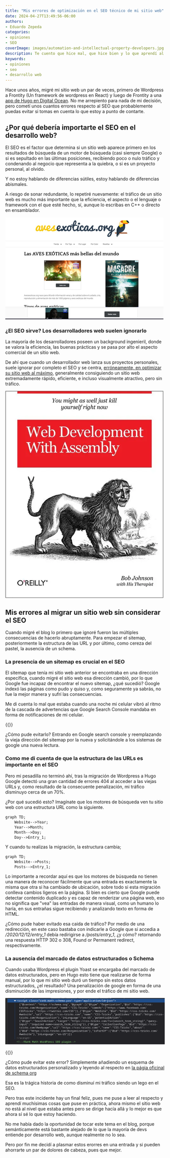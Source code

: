 ```yaml
---
title: "Mis errores de optimización en el SEO técnico de mi sitio web"
date: 2024-04-27T13:49:56-06:00
authors:
- Eduardo Zepeda
categories:
- opiniones
- SEO
coverImage: images/automation-and-intellectual-property-developers.jpg
description: Te cuento que hice mal, que hice bien y lo que aprendí al optimizar el SEO técnico de mi sitio web para que tú no cometas los mismos errores
keywords:
- opiniones
- seo
- desarrollo web
---
```


Hace unos años, migré mi sitio web un par de veces, primero de Wordpress a Frontity (Un framework de wordpress en React) y luego de Frontity a una [app de Hugo en Digital Ocean](/es/digital-ocean-analisis-y-mi-experiencia-como-usuario/). No me arrepiento para nada de mi decisión, pero cometí unos cuantos errores respecto al SEO que probablemente puedas evitar si tomas en cuenta lo que estoy a punto de contarte.

## ¿Por qué debería importarte el SEO en el desarrollo web?

El SEO es el factor que determina si un sitio web aparece primero en los resultados de búsqueda de un motor de búsqueda (casi siempre Google) o si es sepultado en las últimas posiciones, recibiendo poco o nulo tráfico y condenando al negocio que representa a la quiebra, o si es un proyecto personal, al olvido.

Y no estoy hablando de diferencias sútiles, estoy hablando de diferencias abismales.

A riesgo de sonar redundante, lo repetiré nuevamente: el tráfico de un sitio web es mucho más importante que la eficiencia, el aspecto o el lenguaje o framework con el que esté hecho, sí, aunque lo escribas en C++ o directo en ensamblador.

![Aves exoticas is a perfect example of a web site with good seo but awful UI](images/aves-exoticas-org-bad-ui-good-seo.jpg "Aves exoticas es el ejemplo perfecto de un sitio web visualmente no tan atractivo, pero con un SEO impecable que lo posiciona en la primera posición en google.")

### ¿El SEO sirve? Los desarrolladores web suelen ignorarlo

La mayoría de los desarrolladores poseen un background ingenieril, donde se valora la eficiencia, las buenas prácticas y se pasa por alto el aspecto comercial de un sitio web. 

De ahí que cuando un desarrollador web lanza sus proyectos personales, suele ignorar por completo el SEO y se centra, [erróneamente, en optimizar su sitio web al máximo](/es/no-te-obsesiones-con-el-rendimiento-de-tu-aplicacion-web/), generalmente consiguiendo un sitio web extremadamente rápido, eficiente, e incluso visualmente atractivo, pero sin tráfico.

![Web development in assembly meme](images/web-development-assembly.webp "Dicen por ahí que solo los verdaderos programadores programan en lenguajes de bajo nivel")

## Mis errores al migrar un sitio web sin considerar el SEO

Cuando migré el blog lo primero que ignoré fueron las múltiples consecuencias de hacerlo abruptamente. Para empezar el sitemap, posteriormente la estructura de las URL y por último, como cereza del pastel, la ausencia de un schema.

### La presencia de un sitemap es crucial en el SEO

El sitemap que tenía mi sitio web anterior se encontraba en una dirección específica, cuando migré el sitio web esa dirección cambió, por lo que Google fue incapaz de encontrar el nuevo sitemap, ¿qué sucedió? Google indexó las páginas como pudo y quiso y, como seguramente ya sabrás, no fue la mejor manera y sufrí las consecuencias. 

Me di cuenta lo mal que estaba cuando una noche mi celular vibró al ritmo de la cascada de advertencias que Google Search Console mandaba en forma de  notificaciones de mi celular.

{{<box type="info" message="Un sitemap es un índice, usualmente en formato XML, que lista las páginas de tu sitio web">}}

¿Cómo pude evitarlo? Entrando en Google search console y reemplazando la vieja dirección del sitemap por la nueva y solicitándole a los sistemas de google una nueva lectura.

### Como me di cuenta de que la estructura de las URLs es importante en el SEO

Pero mi pesadilla no terminó ahí, tras la migración de Wordpress a Hugo Google detectó una gran cantidad de errores 404 al acceder a las viejas URLs y, como resultado de la consecuente penalización, mi tráfico disminuyo cerca de un 70%.

¿Por qué sucedió esto? Imagínate que los motores de búsqueda ven tu sitio web con una estructura URL como la siguiente.

``` mermaid
graph TD;
    Website-->Year;
    Year-->Month;
    Month-->Day;
    Day-->Entry_1;
```

Y cuando tu realizas la migración, la estructura cambia;

``` mermaid
graph TD;
    Website-->Posts;
    Posts-->Entry_1;
```

Lo importante a recordar aquí es que los motores de búsqueda no tienen una manera de reconocer fácilmente que una entrada es exactamente la misma que otra si ha cambiado de ubicación, sobre todo si esta migración conlleva cambios ligeros en la página. Si bien es cierto que Google puede detectar contenido duplicado y es capaz de renderizar una página web, eso no significa que "vea" las entradas de manera visual, como un humano lo haría, en sus entrañas sigue recibiendo y analizando texto en forma de HTML.

¿Cómo pude haber evitado esa caida de tráfico? Por medio de una redirección, en este caso bastaba con indicarle a Google que si accedia a */2020/12/12/entry_1* debía redirigirse a */posts/entry_1*, ¿y cómo? retornando una respuesta HTTP 302 o 308, Found or Permanent redirect, respectivamente.

### La ausencia del marcado de datos estructurados o Schema 

Cuando usaba Wordpress el plugin Yoast se encargaba del marcado de datos estructurados, pero en Hugo esto tiene que realizarse de forma manual, por lo que mi sitio web duró un tiempo sin estos datos estructurados, ¿el resultado? Una penalización de google en forma de una disminución de las impresiones, y por ende el tráfico de mi sitio web.

![Captura de pantalla del marcado de datos estructurados en un sitio web](images/schema-ld+json.png "El marcado de datos estructurados para un sitio web luce así")

{{<box type="info" message="El marcado de datos estructurados se presenta generalmente en forma de un script de tipo application/ld+json en un sitio web, no se puede apreciar de forma visual pero es leído por los motores de búsqueda y les sirve para entender el tipo y las relaciones que existen entre cada una de las entidades de tu sitio web.">}}

¿Cómo pude evitar este error? Simplemente añadiendo un esquema de datos estructurados personalizado y leyendo al respecto en [la págia oficinal de schema org](https://schema.org)

Esa es la trágica historia de como disminuí mi tráfico siendo un lego en el SEO. 

Pero tras este incidente hay un final feliz, pues me puse a leer al respecto y aprendí muchísimas cosas que puse en práctica, ahora mismo el sitio web no está al nivel que estaba antes pero se dirige hacía allá y lo mejor es que ahora sí sé lo que estoy haciendo.

No me había dado la oportunidad de tocar este tema en el blog, porque semánticamente está bastante alejado de lo que la mayoría de devs entiende por desarrollo web, aunque realmente no lo sea. 

Pero por fin me decidí a plasmar estos erorres en una entrada y si pueden ahorrarte un par de dolores de cabeza, pues que mejor.